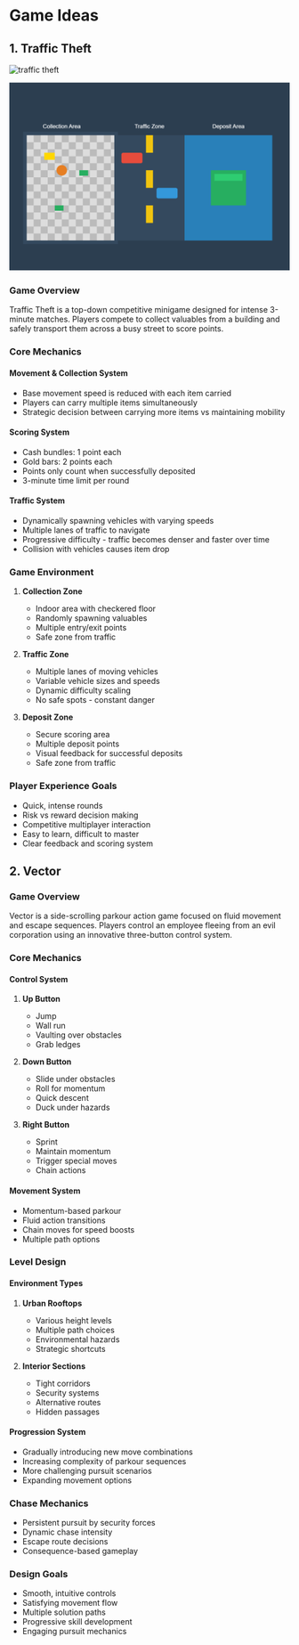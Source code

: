 #  Game Ideas

## 1. Traffic Theft

![traffic theft](Images/traffic-theft.png)

![traffic theft concept](Images/traffic-theft-concept.png)



### Game Overview
Traffic Theft is a top-down competitive minigame designed for intense 3-minute matches. Players compete to collect valuables from a building and safely transport them across a busy street to score points.

### Core Mechanics
#### Movement & Collection System
- Base movement speed is reduced with each item carried
- Players can carry multiple items simultaneously
- Strategic decision between carrying more items vs maintaining mobility

#### Scoring System
- Cash bundles: 1 point each
- Gold bars: 2 points each
- Points only count when successfully deposited
- 3-minute time limit per round

#### Traffic System
- Dynamically spawning vehicles with varying speeds
- Multiple lanes of traffic to navigate
- Progressive difficulty - traffic becomes denser and faster over time
- Collision with vehicles causes item drop

### Game Environment
1. **Collection Zone**
   - Indoor area with checkered floor
   - Randomly spawning valuables
   - Multiple entry/exit points
   - Safe zone from traffic

2. **Traffic Zone**
   - Multiple lanes of moving vehicles
   - Variable vehicle sizes and speeds
   - Dynamic difficulty scaling
   - No safe spots - constant danger

3. **Deposit Zone**
   - Secure scoring area
   - Multiple deposit points
   - Visual feedback for successful deposits
   - Safe zone from traffic

### Player Experience Goals
- Quick, intense rounds
- Risk vs reward decision making
- Competitive multiplayer interaction
- Easy to learn, difficult to master
- Clear feedback and scoring system

## 2. Vector

### Game Overview
Vector is a side-scrolling parkour action game focused on fluid movement and escape sequences. Players control an employee fleeing from an evil corporation using an innovative three-button control system.

### Core Mechanics
#### Control System
1. **Up Button**
   - Jump
   - Wall run
   - Vaulting over obstacles
   - Grab ledges

2. **Down Button**
   - Slide under obstacles
   - Roll for momentum
   - Quick descent
   - Duck under hazards

3. **Right Button**
   - Sprint
   - Maintain momentum
   - Trigger special moves
   - Chain actions

#### Movement System
- Momentum-based parkour
- Fluid action transitions
- Chain moves for speed boosts
- Multiple path options

### Level Design
#### Environment Types
1. **Urban Rooftops**
   - Various height levels
   - Multiple path choices
   - Environmental hazards
   - Strategic shortcuts

2. **Interior Sections**
   - Tight corridors
   - Security systems
   - Alternative routes
   - Hidden passages

#### Progression System
- Gradually introducing new move combinations
- Increasing complexity of parkour sequences
- More challenging pursuit scenarios
- Expanding movement options

### Chase Mechanics
- Persistent pursuit by security forces
- Dynamic chase intensity
- Escape route decisions
- Consequence-based gameplay

### Design Goals
- Smooth, intuitive controls
- Satisfying movement flow
- Multiple solution paths
- Progressive skill development
- Engaging pursuit mechanics

